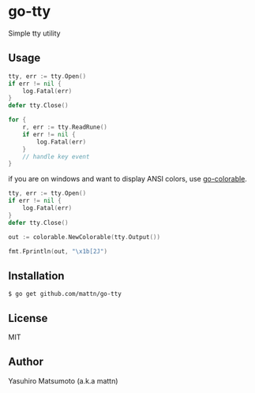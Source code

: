 # go-tty

Simple tty utility

## Usage

```go
tty, err := tty.Open()
if err != nil {
    log.Fatal(err)
}
defer tty.Close()

for {
    r, err := tty.ReadRune()
    if err != nil {
        log.Fatal(err)
    }
    // handle key event
}
```

if you are on windows and want to display ANSI colors, use <a href="https://github.com/mattn/go-colorable">go-colorable</a>.

```go
tty, err := tty.Open()
if err != nil {
    log.Fatal(err)
}
defer tty.Close()

out := colorable.NewColorable(tty.Output())

fmt.Fprintln(out, "\x1b[2J")
```

## Installation

```
$ go get github.com/mattn/go-tty
```

## License

MIT

## Author

Yasuhiro Matsumoto (a.k.a mattn)
